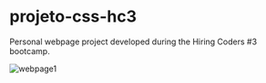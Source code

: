 # projeto-css-hc3
Personal webpage project developed during the Hiring Coders #3 bootcamp.

![webpage1](https://user-images.githubusercontent.com/103595385/166853969-53e7a20f-5788-4c1c-bc80-817a85275af4.png)
